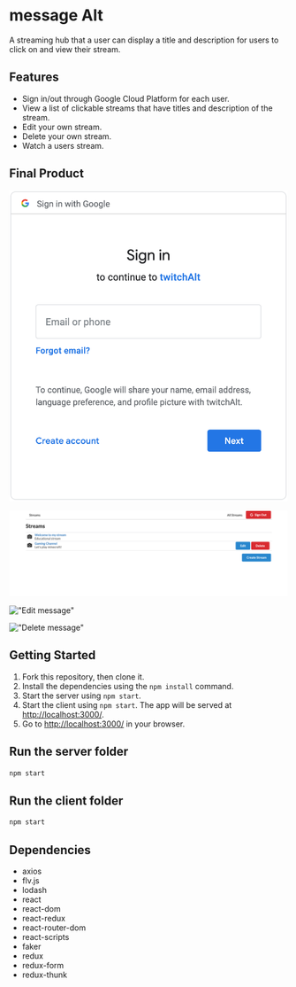 # message Alt

A streaming hub that a user can display a title and description for users to click on and view their stream.

## Features 

- Sign in/out through Google Cloud Platform for each user. 
- View a list of clickable streams that have titles and description of the stream.
- Edit your own stream.
- Delete your own stream.
- Watch a users stream.


## Final Product

!["Sign In/out Google Functionality"](docs/Google.png)

!["Main screen functionality"](docs/Main-Screen.png)

!["Edit message"](docs/edit-comment.png)

!["Delete message"](docs/delete-comment.png)

## Getting Started

1. Fork this repository, then clone it.
2. Install the dependencies using the `npm install` command.
3. Start the server using `npm start`.
3. Start the client using `npm start`. The app will be served at <http://localhost:3000/>.
4. Go to <http://localhost:3000/> in your browser.

## Run the  server folder

```sh
npm start
```

## Run the client folder

```sh
npm start
```

## Dependencies

- axios
- flv.js
- lodash
- react
- react-dom
- react-redux
- react-router-dom
- react-scripts
- faker
- redux
- redux-form
- redux-thunk

